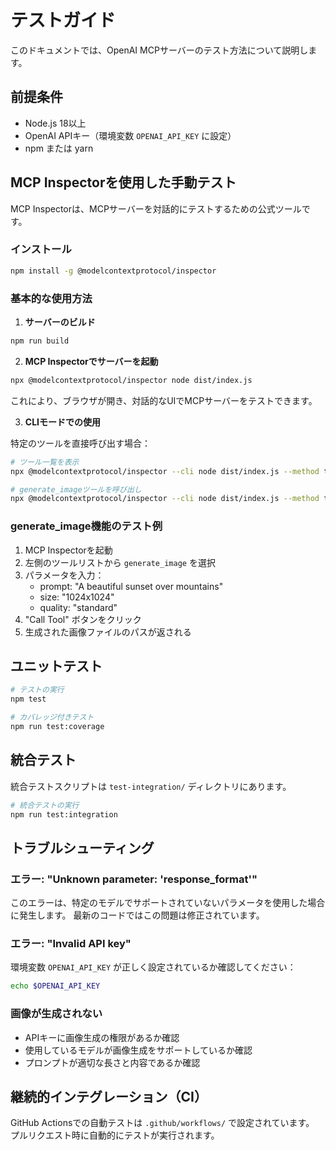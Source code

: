 # テストガイド

このドキュメントでは、OpenAI MCPサーバーのテスト方法について説明します。

## 前提条件

- Node.js 18以上
- OpenAI APIキー（環境変数 `OPENAI_API_KEY` に設定）
- npm または yarn

## MCP Inspectorを使用した手動テスト

MCP Inspectorは、MCPサーバーを対話的にテストするための公式ツールです。

### インストール

```bash
npm install -g @modelcontextprotocol/inspector
```

### 基本的な使用方法

1. **サーバーのビルド**

```bash
npm run build
```

2. **MCP Inspectorでサーバーを起動**

```bash
npx @modelcontextprotocol/inspector node dist/index.js
```

これにより、ブラウザが開き、対話的なUIでMCPサーバーをテストできます。

3. **CLIモードでの使用**

特定のツールを直接呼び出す場合：

```bash
# ツール一覧を表示
npx @modelcontextprotocol/inspector --cli node dist/index.js --method tools/list

# generate_imageツールを呼び出し
npx @modelcontextprotocol/inspector --cli node dist/index.js --method tools/call --tool-name generate_image --params '{"prompt": "A beautiful sunset"}'
```

### generate_image機能のテスト例

1. MCP Inspectorを起動
2. 左側のツールリストから `generate_image` を選択
3. パラメータを入力：
   - prompt: "A beautiful sunset over mountains"
   - size: "1024x1024"
   - quality: "standard"
4. "Call Tool" ボタンをクリック
5. 生成された画像ファイルのパスが返される

## ユニットテスト

```bash
# テストの実行
npm test

# カバレッジ付きテスト
npm run test:coverage
```

## 統合テスト

統合テストスクリプトは `test-integration/` ディレクトリにあります。

```bash
# 統合テストの実行
npm run test:integration
```

## トラブルシューティング

### エラー: "Unknown parameter: 'response_format'"

このエラーは、特定のモデルでサポートされていないパラメータを使用した場合に発生します。
最新のコードではこの問題は修正されています。

### エラー: "Invalid API key"

環境変数 `OPENAI_API_KEY` が正しく設定されているか確認してください：

```bash
echo $OPENAI_API_KEY
```

### 画像が生成されない

- APIキーに画像生成の権限があるか確認
- 使用しているモデルが画像生成をサポートしているか確認
- プロンプトが適切な長さと内容であるか確認

## 継続的インテグレーション（CI）

GitHub Actionsでの自動テストは `.github/workflows/` で設定されています。
プルリクエスト時に自動的にテストが実行されます。